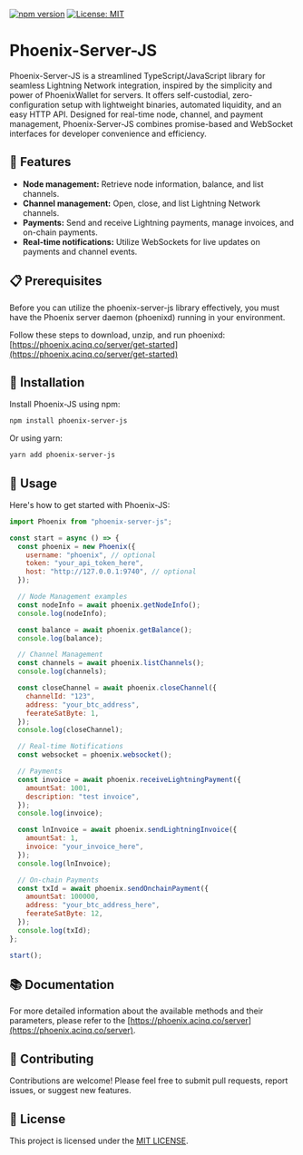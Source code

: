 [![npm version](https://img.shields.io/npm/v/phoenix-server-js.svg?style=flat-square)](https://www.npmjs.com/package/phoenix-server-js)
[![License: MIT](https://img.shields.io/badge/License-MIT-yellow.svg?style=flat-square)](./LICENSE)

# Phoenix-Server-JS

Phoenix-Server-JS is a streamlined TypeScript/JavaScript library for seamless Lightning Network integration, inspired by the simplicity and power of PhoenixWallet for servers. It offers self-custodial, zero-configuration setup with lightweight binaries, automated liquidity, and an easy HTTP API. Designed for real-time node, channel, and payment management, Phoenix-Server-JS combines promise-based and WebSocket interfaces for developer convenience and efficiency.

## 🚀 Features

- **Node management:** Retrieve node information, balance, and list channels.
- **Channel management:** Open, close, and list Lightning Network channels.
- **Payments:** Send and receive Lightning payments, manage invoices, and on-chain payments.
- **Real-time notifications:** Utilize WebSockets for live updates on payments and channel events.

## 📋 Prerequisites

Before you can utilize the phoenix-server-js library effectively, you must have the Phoenix server daemon (phoenixd) running in your environment.

Follow these steps to download, unzip, and run phoenixd: [https://phoenix.acinq.co/server/get-started](https://phoenix.acinq.co/server/get-started)

## 💾 Installation

Install Phoenix-JS using npm:

```bash
npm install phoenix-server-js
```

Or using yarn:

```bash
yarn add phoenix-server-js
```

## 📖 Usage

Here's how to get started with Phoenix-JS:

```js
import Phoenix from "phoenix-server-js";

const start = async () => {
  const phoenix = new Phoenix({
    username: "phoenix", // optional
    token: "your_api_token_here",
    host: "http://127.0.0.1:9740", // optional
  });

  // Node Management examples
  const nodeInfo = await phoenix.getNodeInfo();
  console.log(nodeInfo);

  const balance = await phoenix.getBalance();
  console.log(balance);

  // Channel Management
  const channels = await phoenix.listChannels();
  console.log(channels);

  const closeChannel = await phoenix.closeChannel({
    channelId: "123",
    address: "your_btc_address",
    feerateSatByte: 1,
  });
  console.log(closeChannel);

  // Real-time Notifications
  const websocket = phoenix.websocket();

  // Payments
  const invoice = await phoenix.receiveLightningPayment({
    amountSat: 1001,
    description: "test invoice",
  });
  console.log(invoice);

  const lnInvoice = await phoenix.sendLightningInvoice({
    amountSat: 1,
    invoice: "your_invoice_here",
  });
  console.log(lnInvoice);

  // On-chain Payments
  const txId = await phoenix.sendOnchainPayment({
    amountSat: 100000,
    address: "your_btc_address_here",
    feerateSatByte: 12,
  });
  console.log(txId);
};

start();
```

## 📚 Documentation

For more detailed information about the available methods and their parameters, please refer to the [https://phoenix.acinq.co/server](https://phoenix.acinq.co/server).

## 👥 Contributing

Contributions are welcome! Please feel free to submit pull requests, report issues, or suggest new features.

## 📜 License

This project is licensed under the [MIT LICENSE](./LICENSE).
